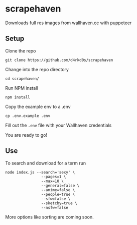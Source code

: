 # scrapehaven
Downloads full res images from wallhaven.cc with puppeteer

## Setup

Clone the repo

`git clone https://github.com/d4rkd0s/scrapehaven`

Change into the repo directory

`cd scrapehaven/`

Run NPM install

`npm install`

Copy the example env to a .env

`cp .env.example .env`

Fill out the `.env` file with your Wallhaven credentials

You are ready to go!

## Use

To search and download for a term run

```
node index.js --search='sexy' \
                --pages=1 \
                --max=10 \
                --general=false \
                --anime=false \
                --people=true \
                --sfw=false \
                --sketchy=true \
                --nsfw=false
```

More options like sorting are coming soon.
